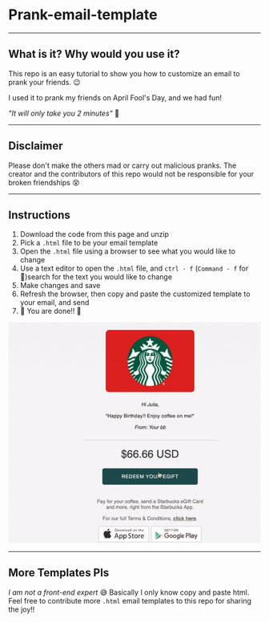 # Prank-email-template
--------
## What is it? Why would you use it?

This repo is an easy tutorial to show you how to customize an email to prank your friends. :wink: 

I used it to prank my friends on April Fool's Day, and we had fun!

*"It will only take you 2 minutes"* :boy:

------
## Disclaimer

Please don't make the others mad or carry out malicious pranks. The creator and the contributors of this repo would not be responsible for your broken friendships :dizzy_face:

------
## Instructions

1. Download the code from this page and unzip
2. Pick a `.html` file to be your email template
3. Open the `.html` file using a browser to see what you would like to change
4. Use a text editor to open the `.html` file, and `ctrl - f` (`Command - f` for :apple:)search for the text you would like to change
5. Make changes and save
6. Refresh the browser, then copy and paste the customized template to your email, and send
7. :tada: You are done!! :tada: 

![Tutorial](click.gif "Tutorial")

-----
## More Templates Pls

*I am not a front-end expert* :sweat_smile:
Basically I only know copy and paste html. Feel free to contribute more `.html` email templates to this repo for sharing the joy!!
